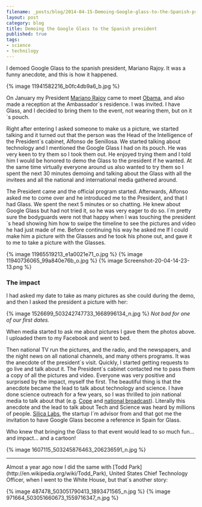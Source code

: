 ```yaml
---
filename: _posts/blog/2014-04-15-Demoing-Google-glass-to-the-Spanish-president.md
layout: post
category: blog 
title: Demoing the Google Glass to the Spanish president
published: true 
tags:
- science
- technilogy
---
```


I demoed Google Glass to the spanish president, Mariano Rajoy. It was a funny anecdote, and this is how it happened.

{%  image 11941582216_b0fc4db9a6_b.jpg  %}

<!--more-->


On January my President [Mariano Rajoy](http://en.wikipedia.org/wiki/Mariano_Rajoy) came to meet [Obama](http://www.whitehouse.gov/the-press-office/2014/01/13/remarks-president-obama-and-president-rajoy-spain-after-bilateral-meetin), and also made a reception at the Ambassador´s residence. I was invited. I have Glass, and I decided to bring them to the event, not wearing them, but on it´s pouch. 

Right after entering I asked someone to make us a picture, we started talking and it turned out that the person was the Head of the Intelligence of the President´s cabinet, Alfonso de Senillosa. We started talking about technology and I mentioned the Google Glass I had on its pouch. He was very keen to try them so I took them out. He enjoyed trying them and I told him I would be honored to demo the Glass to the president if he wanted. At the same time virtually everyone around us also wanted to try them so I spent the next 30 minutes demoing and talking about the Glass with all the invitees and all the national and international media gathered around.

The President came and the official program started. Afterwards, Alfonso asked me to come over and he introduced me to the President, and that I had Glass. We spent the next 5 minutes or so chatting. He knew about Google Glass but had not tried it, so he was very eager to do so. I´m pretty sure the bodyguards were not that happy when I was touching the president´s head showing him how to swipe the timeline to see the pictures and video he had just made of me. Before continuing his way he asked me If I could make him a picture with the Glasses and he took his phone out, and gave it to me to take a picture with the Glasses.

{% image 11965519213_e1a0021e71_o.jpg %}
{% image 11940736065_99a840e76b_o.jpg %}
{% image Screenshot-20-04-14-23-13.png %}

### The impact

I had asked my date to take as many pictures as she could during the demo, and then I asked the president a picture with her:

{% image 1526699_503242747733_1668996134_n.jpg %}
*Not bad for one of our first dates.*

When media started to ask me about pictures I gave them the photos above. I uploaded them to my Facebook and went to bed.

Then national TV run the pictures, and the radio, and the newspapers, and the night news on all national channels, and many others programs. It was the anecdote of the president´s visit. Quickly, I started getting requests to go live and talk about it. The President´s cabinet contacted me to pass them a copy of all the pictures and video. Everyone was very positive and surprised by the impact, myself the first. The beautiful thing is that the anecdote became the lead to talk about technology and science. I have done science outreach for a few years, so I was thrilled to join national media to talk about that (e.g. [Cope](http://www.cope.es/detalle/El-hombre-que-le-puso-las-Google-Glass-a-Rajoy.html) and [national broadcast](http://www.rtve.es/alacarta/audios/24-horas/24-horas-tertulia-cientifica-16-01-14/2320908/)). Literally this anecdote and the lead to talk about Tech and Science was heard by millions of people. [Silica Labs](http://www.silicalabs.com), the startup I´m advisor from and that got me the invitation to have Google Glass become a reference in Spain for Glass.

Who knew that bringing the Glass to that event would lead to so much fun... and impact... and a cartoon!

{% image 1607115_503245876463_206236591_n.jpg %}


<hr>
Almost a year ago now I did the same with [Todd Park](http://en.wikipedia.org/wiki/Todd_Park), United States Chief Technology Officer, when I went to the White House, but that´s another story:

{% image 487478_503051790413_1893471565_n.jpg %}
{% image 971664_503051660673_1559716347_n.jpg %}




